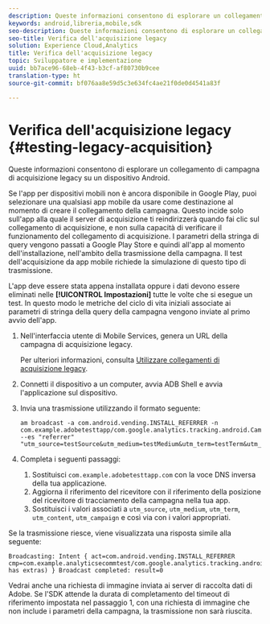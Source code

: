 ```yaml
---
description: Queste informazioni consentono di esplorare un collegamento di campagna di acquisizione legacy su un dispositivo Android.
keywords: android,libreria,mobile,sdk
seo-description: Queste informazioni consentono di esplorare un collegamento di campagna di acquisizione legacy su un dispositivo Android.
seo-title: Verifica dell'acquisizione legacy
solution: Experience Cloud,Analytics
title: Verifica dell'acquisizione legacy
topic: Sviluppatore e implementazione
uuid: bb7ace96-68eb-4f43-b3cf-af80730b9cee
translation-type: ht
source-git-commit: bf076aa8e59d5c3e634fc4ae21f0de0d4541a83f

---
```



# Verifica dell'acquisizione legacy {#testing-legacy-acquisition}

Queste informazioni consentono di esplorare un collegamento di campagna di acquisizione legacy su un dispositivo Android.

Se l'app per dispositivi mobili non è ancora disponibile in Google Play, puoi selezionare una qualsiasi app mobile da usare come destinazione al momento di creare il collegamento della campagna. Questo incide solo sull'app alla quale il server di acquisizione ti reindirizzerà quando fai clic sul collegamento di acquisizione, e non sulla capacità di verificare il funzionamento del collegamento di acquisizione. I parametri della stringa di query vengono passati a Google Play Store e quindi all'app al momento dell'installazione, nell'ambito della trasmissione della campagna. Il test dell'acquisizione da app mobile richiede la simulazione di questo tipo di trasmissione.

L'app deve essere stata appena installata oppure i dati devono essere eliminati nelle **[!UICONTROL Impostazioni]** tutte le volte che si esegue un test. In questo modo le metriche del ciclo di vita iniziali associate ai parametri di stringa della query della campagna vengono inviate al primo avvio dell'app.

1. Nell'interfaccia utente di Mobile Services, genera un URL della campagna di acquisizione legacy.

   Per ulteriori informazioni, consulta [Utilizzare collegamenti di acquisizione legacy](/help/using/acquisition-main/c-marketing-links-builder/t-create-edit-adobe-links/c-use-legacy-acquisition-links/c-use-legacy-acquisition-links.md).
1. Connetti il dispositivo a un computer, avvia ADB Shell e avvia l'applicazione sul dispositivo.
1. Invia una trasmissione utilizzando il formato seguente:

   ```
   am broadcast -a com.android.vending.INSTALL_REFERRER -n com.example.adobetesttapp/com.google.analytics.tracking.android.CampaignTrackingReceiver --es "referrer" "utm_source=testSource&utm_medium=testMedium&utm_term=testTerm&utm_content=testContent&utm_campaign=testCampaign&trackingcode=trackingvalue"
   ```

1. Completa i seguenti passaggi:
   1. Sostituisci `com.example.adobetesttapp.com` con la voce DNS inversa della tua applicazione.
   1. Aggiorna il riferimento del ricevitore con il riferimento della posizione del ricevitore di tracciamento della campagna nella tua app.
   1. Sostituisci i valori associati a `utm_source`, `utm_medium`, `utm_term`, `utm_content`, `utm_campaign` e così via con i valori appropriati.

Se la trasmissione riesce, viene visualizzata una risposta simile alla seguente:

```
Broadcasting: Intent { act=com.android.vending.INSTALL_REFERRER cmp=com.example.analyticsecommtest/com.google.analytics.tracking.android.AnalyticsReceiver has extras) } Broadcast completed: result=0
```

Vedrai anche una richiesta di immagine inviata ai server di raccolta dati di Adobe. Se l'SDK attende la durata di completamento del timeout di riferimento impostata nel passaggio 1, con una richiesta di immagine che non include i parametri della campagna, la trasmissione non sarà riuscita.
